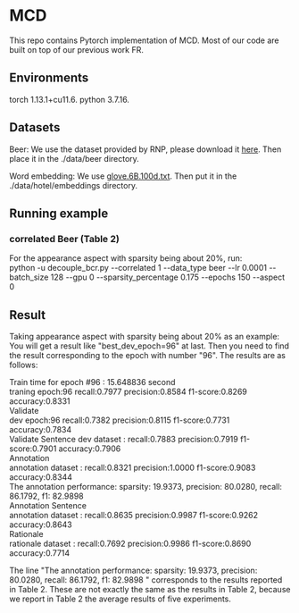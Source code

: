 # MCD
This repo contains Pytorch implementation of MCD.  Most of our code are built on top of our previous work FR.
## Environments
torch 1.13.1+cu11.6. python 3.7.16. 
## Datasets
Beer: We use the dataset provided by RNP, please download it [here](http://people.csail.mit.edu/taolei/beer/). Then place it in the ./data/beer directory.  

Word embedding: We use [glove.6B.100d.txt](https://nlp.stanford.edu/projects/glove/). Then put it in the ./data/hotel/embeddings directory.

## Running example
### correlated Beer (Table 2)   

For the appearance aspect with sparsity being about 20%, run:   
python -u decouple_bcr.py --correlated 1 --data_type beer --lr 0.0001 --batch_size 128 --gpu 0 --sparsity_percentage 0.175 --epochs 150 --aspect 0


## Result
Taking appearance aspect with sparsity being about 20% as an example:  
You will get a result like "best_dev_epoch=96" at last. Then you need to find the result corresponding to the epoch with number "96". The results are as follows: 

Train time for epoch #96 : 15.648836 second  
traning epoch:96 recall:0.7977 precision:0.8584 f1-score:0.8269 accuracy:0.8331  
Validate  
dev epoch:96 recall:0.7382 precision:0.8115 f1-score:0.7731 accuracy:0.7834  
Validate Sentence
dev dataset : recall:0.7883 precision:0.7919 f1-score:0.7901 accuracy:0.7906  
Annotation  
annotation dataset : recall:0.8321 precision:1.0000 f1-score:0.9083 accuracy:0.8344  
The annotation performance: sparsity: 19.9373, precision: 80.0280, recall: 86.1792, f1: 82.9898  
Annotation Sentence  
annotation dataset : recall:0.8635 precision:0.9987 f1-score:0.9262 accuracy:0.8643  
Rationale  
rationale dataset : recall:0.7692 precision:0.9986 f1-score:0.8690 accuracy:0.7714  

The line "The annotation performance: sparsity: 19.9373, precision: 80.0280, recall: 86.1792, f1: 82.9898 " corresponds to the results reported in Table 2. These are not exactly the same as the results in Table 2, because we report in Table 2 the average results of five experiments.





